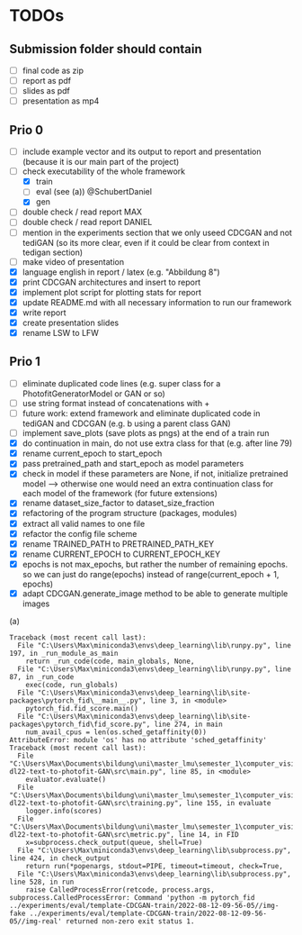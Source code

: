 # TODOs

## Submission folder should contain
- [ ] final code as zip
- [ ] report as pdf
- [ ] slides as pdf
- [ ] presentation as mp4

## Prio 0

- [ ] include example vector and its output to report and presentation (because it is our main part of the project)
- [ ] check executability of the whole framework
  - [x] train
  - [ ] eval (see (a)) @SchubertDaniel
  - [x] gen
- [ ] double check / read report MAX
- [ ] double check / read report DANIEL
- [ ] mention in the experiments section that we only useed CDCGAN and not tediGAN (so its more clear, even if it could be clear from context in tedigan section)
- [ ] make video of presentation
- [x] language english in report / latex (e.g. "Abbildung 8")
- [x] print CDCGAN architectures and insert to report
- [x] implement plot script for plotting stats for report
- [x] update README.md with all necessary information to run our framework
- [x] write report
- [x] create presentation slides
- [x] rename LSW to LFW

## Prio 1

- [ ] eliminate duplicated code lines (e.g. super class for a PhotofitGeneratorModel or GAN or so)
- [ ] use string format instead of concatenations with +
- [ ] future work: extend framework and eliminate duplicated code in tediGAN and CDCGAN (e.g. b using a parent class GAN)
- [ ] implement save_plots (save plots as pngs) at the end of a train run
- [x] do continuation in main, do not use extra class for that (e.g. after line 79)
- [x] rename current_epoch to start_epoch
- [x] pass pretrained_path and start_epoch as model parameters
- [x] check in model if these parameters are None, if not, initialize pretrained model --> otherwise one would need an extra continuation class for each model of the framework (for future extensions)
- [x] rename dataset_size_factor to dataset_size_fraction
- [x] refactoring of the program structure (packages, modules)
- [x] extract all valid names to one file
- [x] refactor the config file scheme
- [x] rename TRAINED_PATH to PRETRAINED_PATH_KEY
- [x] rename CURRENT_EPOCH to CURRENT_EPOCH_KEY
- [x] epochs is not max_epochs, but rather the number of remaining epochs. so we can just do range(epochs) instead of range(current_epoch + 1, epochs)
- [x] adapt CDCGAN.generate_image method to be able to generate multiple images

(a)
```
Traceback (most recent call last):
  File "C:\Users\Max\miniconda3\envs\deep_learning\lib\runpy.py", line 197, in _run_module_as_main
    return _run_code(code, main_globals, None,
  File "C:\Users\Max\miniconda3\envs\deep_learning\lib\runpy.py", line 87, in _run_code
    exec(code, run_globals)
  File "C:\Users\Max\miniconda3\envs\deep_learning\lib\site-packages\pytorch_fid\__main__.py", line 3, in <module>
    pytorch_fid.fid_score.main()
  File "C:\Users\Max\miniconda3\envs\deep_learning\lib\site-packages\pytorch_fid\fid_score.py", line 274, in main
    num_avail_cpus = len(os.sched_getaffinity(0))
AttributeError: module 'os' has no attribute 'sched_getaffinity'
Traceback (most recent call last):
  File "C:\Users\Max\Documents\bildung\uni\master_lmu\semester_1\computer_vision_and_deep_learning\cv-dl22-text-to-photofit-GAN\src\main.py", line 85, in <module>
    evaluator.evaluate()
  File "C:\Users\Max\Documents\bildung\uni\master_lmu\semester_1\computer_vision_and_deep_learning\cv-dl22-text-to-photofit-GAN\src\training.py", line 155, in evaluate
    logger.info(scores)
  File "C:\Users\Max\Documents\bildung\uni\master_lmu\semester_1\computer_vision_and_deep_learning\cv-dl22-text-to-photofit-GAN\src\metric.py", line 14, in FID
    x=subprocess.check_output(queue, shell=True)
  File "C:\Users\Max\miniconda3\envs\deep_learning\lib\subprocess.py", line 424, in check_output
    return run(*popenargs, stdout=PIPE, timeout=timeout, check=True,
  File "C:\Users\Max\miniconda3\envs\deep_learning\lib\subprocess.py", line 528, in run
    raise CalledProcessError(retcode, process.args,
subprocess.CalledProcessError: Command 'python -m pytorch_fid ../experiments/eval/template-CDCGAN-train/2022-08-12-09-56-05//img-fake ../experiments/eval/template-CDCGAN-train/2022-08-12-09-56-05//img-real' returned non-zero exit status 1.
```